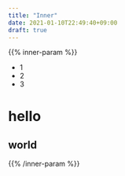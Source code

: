 ```yaml
---
title: "Inner"
date: 2021-01-10T22:49:40+09:00
draft: true
---
```


{{% inner-param %}}
  - 1
  - 2
  - 3
  # hello
  ## world
{{% /inner-param %}}